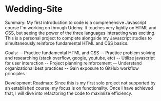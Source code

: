 # Wedding-Site

Summary:
My first introduction to code is a comprehensive Javascript course I'm working on through Udemy. It touches very lightly on HTML and CSS, but seeing the power of the three languages interacting was exciting. This is a personal project to complete alongside my Javascript studies to simultaneously reinforce fundamental HTML and CSS basics.

Goals:
-- Practice fundamental HTML and CSS
-- Practice problem solving and researching (stack overflow, google, youtube, etc)
-- Utilize javascript for user interaction
-- Project planning reinforcement
-- Understand organizational best practices
-- Gain exposure to GitHub workflow principles

Development Roadmap:
Since this is my first solo project not supported by an established course, my focus is on functionality. Once I have achieved that, I will dive into refactoring the code to maximize efficiency.
